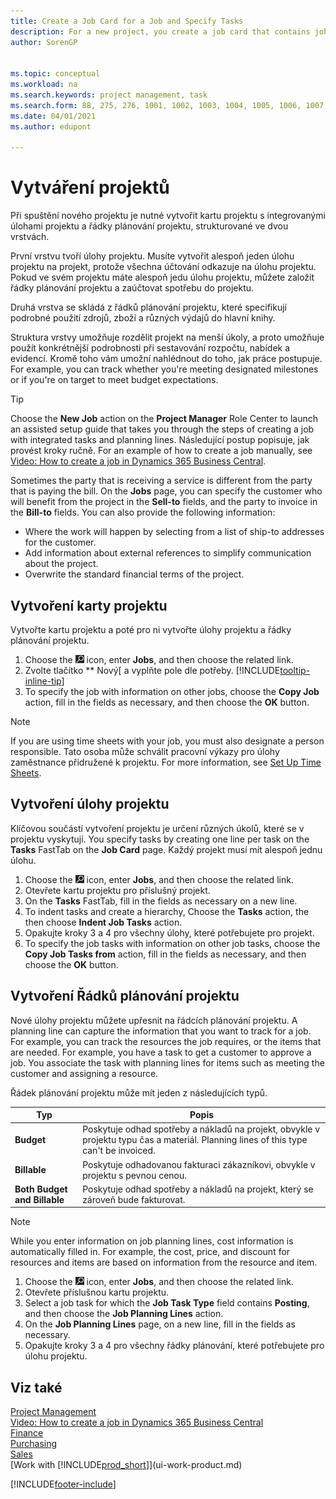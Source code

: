 ```yaml
---
title: Create a Job Card for a Job and Specify Tasks
description: For a new project, you create a job card that contains job tasks and planning lines, to help you manage progress and budgets.
author: SorenGP


ms.topic: conceptual
ms.workload: na
ms.search.keywords: project management, task
ms.search.form: 88, 275, 276, 1001, 1002, 1003, 1004, 1005, 1006, 1007, 1020
ms.date: 04/01/2021
ms.author: edupont

---
```

# Vytváření projektů
Při spuštění nového projektu je nutné vytvořit kartu projektu s integrovanými úlohami projektu a řádky plánování projektu, strukturované ve dvou vrstvách.

První vrstvu tvoří úlohy projektu. Musíte vytvořit alespoň jeden úlohu projektu na projekt, protože všechna účtování odkazuje na úlohu projektu. Pokud ve svém projektu máte alespoň jedu úlohu projektu, můžete založit řádky plánování projektu a zaúčtovat spotřebu do projektu.

Druhá vrstva se skládá z řádků plánování projektu, které specifikují podrobné použití zdrojů, zboží a různých výdajů do hlavní knihy.

Struktura vrstvy umožňuje rozdělit projekt na menší úkoly, a proto umožňuje použít konkrétnější podrobnosti při sestavování rozpočtu, nabídek a evidencí. Kromě toho vám umožní nahlédnout do toho, jak práce postupuje. For example, you can track whether you're meeting designated milestones or if you're on target to meet budget expectations.

> [!TIP]
> Choose the **New Job** action on the **Project Manager** Role Center to launch an assisted setup guide that takes you through the steps of creating a job with integrated tasks and planning lines. Následující postup popisuje, jak provést kroky ručně. For an example of how to create a job manually, see [Video: How to create a job in Dynamics 365 Business Central](https://www.youtube.com/watch?v=VqaPWr7BWmw).

Sometimes the party that is receiving a service is different from the party that is paying the bill. On the **Jobs** page, you can specify the customer who will benefit from the project in the **Sell-to** fields, and the party to invoice in the **Bill-to** fields. You can also provide the following information:

* Where the work will happen by selecting from a list of ship-to addresses for the customer.
* Add information about external references to simplify communication about the project.
* Overwrite the standard financial terms of the project.

## Vytvoření karty projektu
Vytvořte kartu projektu a poté pro ni vytvořte úlohy projektu a řádky plánování projektu.

1. Choose the ![Lightbulb that opens the Tell Me feature.](media/ui-search/search_small.png "Tell me what you want to do") icon, enter **Jobs**, and then choose the related link.
2. Zvolte tlačítko ** Nový[ a vyplňte pole dle potřeby. [!INCLUDE[tooltip-inline-tip](includes/tooltip-inline-tip_md.md)]
3. To specify the job with information on other jobs, choose the **Copy Job** action, fill in the fields as necessary, and then choose the **OK** button.

> [!NOTE]  
> If you are using time sheets with your job, you must also designate a person responsible. Tato osoba může schválit pracovní výkazy pro úlohy zaměstnance přidružené k projektu. For more information, see [Set Up Time Sheets](projects-how-setup-time-sheets.md).

## Vytvoření úlohy projektu
Klíčovou součástí vytvoření projektu je určení různých úkolů, které se v projektu vyskytují. You specify tasks by creating one line per task on the **Tasks** FastTab on the **Job Card** page. Každý projekt musí mít alespoň jednu úlohu.

1. Choose the ![Lightbulb that opens the Tell Me feature.](media/ui-search/search_small.png "Tell me what you want to do") icon, enter **Jobs**, and then choose the related link.
2. Otevřete kartu projektu pro příslušný projekt.
3. On the **Tasks** FastTab, fill in the fields as necessary on a new line.
4. To indent tasks and create a hierarchy, Choose the **Tasks** action, the then choose **Indent Job Tasks** action.
5. Opakujte kroky 3 a 4 pro všechny úlohy, které potřebujete pro projekt.
6. To specify the job tasks with information on other job tasks, choose the **Copy Job Tasks from** action, fill in the fields as necessary, and then choose the **OK** button.

## Vytvoření Řádků plánování projektu
Nové úlohy projektu můžete upřesnit na řádcích plánování projektu. A planning line can capture the information that you want to track for a job. For example, you can track the resources the job requires, or the items that are needed. For example, you have a task to get a customer to approve a job. You associate the task with planning lines for items such as meeting the customer and assigning a resource.

Řádek plánování projektu může mít jeden z následujících typů.

| Typ | Popis |
| --- | --- |
| **Budget** | Poskytuje odhad spotřeby a nákladů na projekt, obvykle v projektu typu čas a materiál. Planning lines of this type can't be invoiced. |
| **Billable** | Poskytuje odhadovanou fakturaci zákazníkovi, obvykle v projektu s pevnou cenou. |
| **Both Budget and Billable** | Poskytuje odhad spotřeby a nákladů na projekt, který se zároveň bude fakturovat. |

> [!NOTE]
> While you enter information on job planning lines, cost information is automatically filled in. For example, the cost, price, and discount for resources and items are based on information from the resource and item.

1. Choose the ![Lightbulb that opens the Tell Me feature.](media/ui-search/search_small.png "Tell me what you want to do") icon, enter **Jobs**, and then choose the related link.
2. Otevřete příslušnou kartu projektu.
3. Select a job task for which the **Job Task Type** field contains **Posting**, and then choose the **Job Planning Lines** action.
4. On the **Job Planning Lines** page, on a new line, fill in the fields as necessary.
5. Opakujte kroky 3 a 4 pro všechny řádky plánování, které potřebujete pro úlohu projektu.

## Viz také

[Project Management](projects-manage-projects.md)  
[Video: How to create a job in Dynamics 365 Business Central](https://www.youtube.com/watch?v=VqaPWr7BWmw)  
[Finance](finance.md)  
[Purchasing](purchasing-manage-purchasing.md)  
[Sales](sales-manage-sales.md)  
[Work with [!INCLUDE[prod_short](includes/prod_short.md)]](ui-work-product.md)


[!INCLUDE[footer-include](includes/footer-banner.md)]
